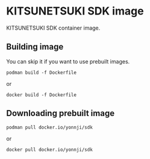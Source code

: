 KITSUNETSUKI SDK image
======================

KITSUNETSUKI SDK container image.


Building image
--------------

You can skip it if you want to use prebuilt images.

```
podman build -f Dockerfile
```

or

```
docker build -f Dockerfile
```


Downloading prebuilt image
--------------------------

```
podman pull docker.io/yonnji/sdk
```

or

```
docker pull docker.io/yonnji/sdk
```
